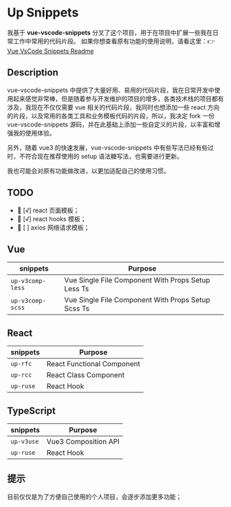 # Up Snippets

我基于 **vue-vscode-snippets** 分叉了这个项目，用于在项目中扩展一些我在日常工作中常用的代码片段。
如果你想查看原有功能的使用说明，请看这里：👉[Vue VsCode Snippets Readme](./README_OLD.md)

## Description

vue-vscode-snippets 中提供了大量好用、易用的代码片段，我在日常开发中使用起来感觉非常棒，但是随着参与开发维护的项目的增多，各类技术栈的项目都有涉及，我现在不仅仅需要 vue 相关的代码片段，我同时也想添加一些 react 方向的片段，以及常用的各类工具和业务模板代码的片段，所以，我决定 fork 一份 vue-vscode-snippets 源码，并在此基础上添加一些自定义的片段，以丰富和增强我的使用体验。

另外，随着 vue3 的快速发展，vue-vscode-snippets 中有些写法已经有些过时，不符合现在推荐使用的 setup 语法糖写法，也需要进行更新。

我也可能会对原有功能做改进，以更加适配自己的使用习惯。

## TODO

- 🐬 [√] react 页面模板；
- 🦊 [√] react hooks 模板；
- 🐶 [ ] axios 网络请求模板；

## Vue

| snippets                       | Purpose                                            |
| ------------------------------ | -------------------------------------------------- |
| `up-v3comp-less` | Vue Single File Component With Props Setup Less Ts |
| `up-v3comp-scss` | Vue Single File Component With Props Setup Scss Ts |


## React
| snippets                       | Purpose                                            |
| ------------------------------ | -------------------------------------------------- |
| `up-rfc` | React Functional Component |
| `up-rcc` | React Class Component |
| `up-ruse` | React Hook |

## TypeScript
| snippets                       | Purpose                                            |
| ------------------------------ | -------------------------------------------------- |
| `up-v3use` | Vue3 Composition API |
| `up-ruse` | React Hook |

## 提示

目前仅仅是为了方便自己使用的个人项目，会逐步添加更多功能；
